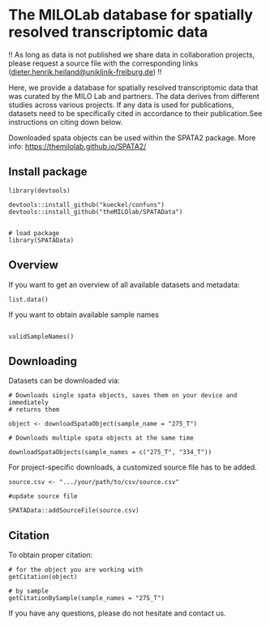 # The MILOLab database for spatially resolved transcriptomic data

!! As long as data is not published we share data in collaboration projects, please request a source file with the corresponding links (dieter.henrik.heiland@uniklinik-freiburg.de) !!

Here, we provide a database for spatially resolved transcriptomic data that was curated by the MILO Lab and partners. The data derives from different studies across various projects. If any data is used for publications, datasets need to be specifically cited in accordance to their publication.See
instructions on citing down below.

Downloaded spata objects can be used within the SPATA2 package. More info: https://themilolab.github.io/SPATA2/

## Install package

```
library(devtools)

devtools::install_github("kueckel/confuns")
devtools::install_github("theMILOlab/SPATAData")

```

```

# load package
library(SPATAData)

```

## Overview

If you want to get an overview of all available datasets and metadata:

```
list.data()

```

If you want to obtain available sample names

```

validSampleNames()

```

## Downloading

Datasets can be downloaded via: 

```
# Downloads single spata objects, saves them on your device and immediately
# returns them

object <- downloadSpataObject(sample_name = "275_T")

# Downloads multiple spata objects at the same time  

downloadSpataObjects(sample_names = c("275_T", "334_T"))

```

For project-specific downloads, a customized source file has to be added. 

```
source.csv <- ".../your/path/to/csv/source.csv"

#update source file

SPATAData::addSourceFile(source.csv)

```

## Citation

To obtain proper citation: 

```
# for the object you are working with
getCitation(object)

# by sample 
getCitationBySample(sample_names = "275_T")

```

If you have any questions, please do not hesitate and contact us. 






